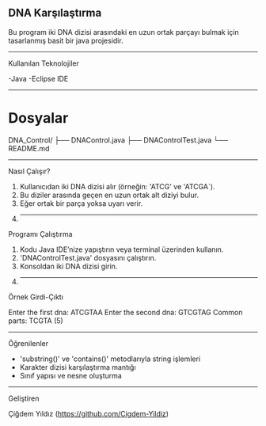 DNA Karşılaştırma
-----------------

Bu program iki DNA dizisi arasındaki en uzun ortak parçayı bulmak için tasarlanmış basit bir java projesidir. 
*************

Kullanılan Teknolojiler

-Java
-Eclipse IDE
*************

# Dosyalar

DNA_Control/
├── DNAControl.java
├── DNAControlTest.java
└── README.md
*************

Nasıl Çalışır?

1. Kullanıcıdan iki DNA dizisi alır (örneğin: 'ATCG' ve 'ATCGA`).
2. Bu diziler arasında geçen en uzun ortak alt diziyi bulur.
3. Eğer ortak bir parça yoksa uyarı verir.
4. *************

Programı Çalıştırma

1. Kodu Java IDE’nize yapıştırın veya terminal üzerinden kullanın.
2. 'DNAControlTest.java' dosyasını çalıştırın.
3. Konsoldan iki DNA dizisi girin.
4. *************

Örnek Girdi-Çıktı

Enter the first dna: ATCGTAA
Enter the second dna: GTCGTAG
Common parts: TCGTA (5)
*************

Öğrenilenler

- 'substring()' ve 'contains()' metodlarıyla string işlemleri
- Karakter dizisi karşılaştırma mantığı
- Sınıf yapısı ve nesne oluşturma
*************

Geliştiren

Çiğdem Yıldız (https://github.com/Cigdem-Yildiz)

